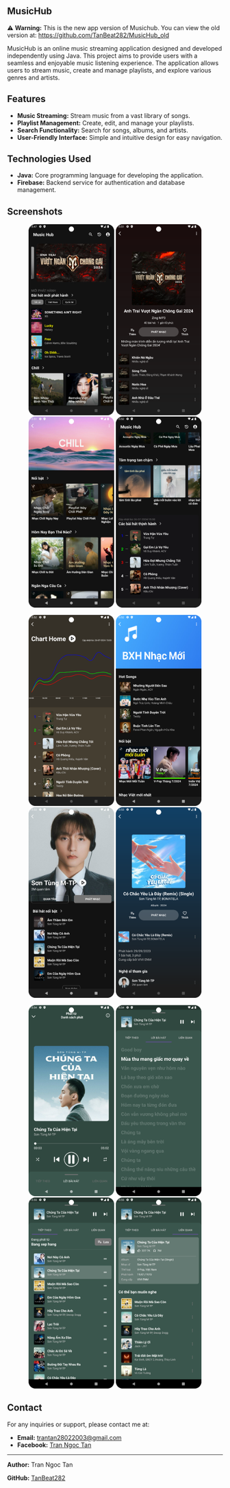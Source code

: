 ## MusicHub
⚠️ **Warning:**
This is the new app version of Musichub. You can view the old version at: https://github.com/TanBeat282/MusicHub_old

MusicHub is an online music streaming application designed and developed independently using Java. This project aims to provide users with a seamless and enjoyable music listening experience. The application allows users to stream music, create and manage playlists, and explore various genres and artists.

## Features

- **Music Streaming:** Stream music from a vast library of songs.
- **Playlist Management:** Create, edit, and manage your playlists.
- **Search Functionality:** Search for songs, albums, and artists.
- **User-Friendly Interface:** Simple and intuitive design for easy navigation.

## Technologies Used

- **Java:** Core programming language for developing the application.
- **Firebase:** Backend service for authentication and database management.

## Screenshots

<p align="center">  
  <img src="https://github.com/TanBeat282/MusicHub/blob/main/asset/screenshots/1.png?raw=true" width="200" />  
  <img src="https://github.com/TanBeat282/MusicHub/blob/main/asset/screenshots/2.png?raw=true" width="200" />  
   <img src="https://github.com/TanBeat282/MusicHub/blob/main/asset/screenshots/4.png?raw=true" width="200" />  
   <img src="https://github.com/TanBeat282/MusicHub/blob/main/asset/screenshots/5.png?raw=true" width="200" />  
</p>  
<p align="center">  
  <img src="https://github.com/TanBeat282/MusicHub/blob/main/asset/screenshots/6.png?raw=true" width="200" />  
   <img src="https://github.com/TanBeat282/MusicHub/blob/main/asset/screenshots/7.png?raw=true" width="200" />  
   <img src="https://github.com/TanBeat282/MusicHub/blob/main/asset/screenshots/8.png?raw=true" width="200" />  
   <img src="https://github.com/TanBeat282/MusicHub/blob/main/asset/screenshots/9.png?raw=true" width="200" />  
</p> 
<p align="center">  
  <img src="https://github.com/TanBeat282/MusicHub/blob/main/asset/screenshots/10.png?raw=true" width="200" /> 
  <img src="https://github.com/TanBeat282/MusicHub/blob/main/asset/screenshots/11.png?raw=true" width="200" />
  <img src="https://github.com/TanBeat282/MusicHub/blob/main/asset/screenshots/12.png?raw=true" width="200" />
  <img src="https://github.com/TanBeat282/MusicHub/blob/main/asset/screenshots/13.png?raw=true" width="200" />
</p>  

## Contact

For any inquiries or support, please contact me at:
- **Email:** trantan28022003@gmail.com
- **Facebook:** [Tran Ngoc Tan](https://www.facebook.com/trantan03)


---

**Author:** Tran Ngoc Tan

**GitHub:** [TanBeat282](https://github.com/TanBeat282)
